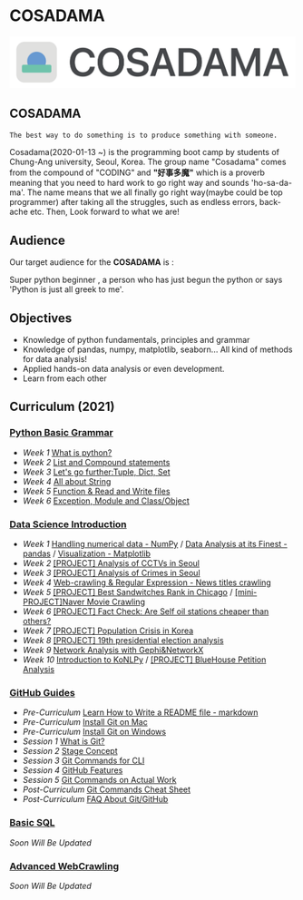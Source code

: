 # COSADAMA



![cosadama](COSADAMA_images/logo_long(2021).png)

## __COSADAMA__

```
The best way to do something is to produce something with someone.
```

Cosadama(2020-01-13 ~) is the programming boot camp by students of Chung-Ang university, Seoul, Korea. The group name "Cosadama" comes from the compound of  "CODING" and **"好事多魔"** which is a proverb meaning that you need to hard work to go right way and sounds 'ho-sa-da-ma'. The name means that we all finally go right way(maybe could be top programmer) after taking all the struggles, such as endless errors, back-ache etc. Then, Look forward to what we are!

## __Audience__

Our target audience for the __COSADAMA__ is :

Super python beginner , a person who has just begun the python or says 'Python is just all greek to me'.

## __Objectives__

* Knowledge of python fundamentals, principles and grammar
* Knowledge of pandas, numpy, matplotlib, seaborn... All kind of methods for data analysis!
* Applied hands-on data analysis or even development.
* Learn from each other

## __Curriculum (2021)__

### [Python Basic Grammar](2019-2020_WINTER/코사다마_파이썬기초문법스터디_커리큘럼.pdf)
* *Week 1* [What is python?](2019-2020_WINTER/week1/코사다마_스터디_1주차_0113.pdf)
* *Week 2* [List and Compound statements](2019-2020_WINTER/week2/코사다마_스터디_2주차_0120.pdf)
* *Week 3* [Let's go further:Tuple, Dict, Set](2019-2020_WINTER/week3/코사다마_스터디_3주차_0127.pdf)
* *Week 4* [All about String](2019-2020_WINTER/week4/코사다마_스터디_4주차_0203.pdf)
* *Week 5* [Function & Read and Write files](2019-2020_WINTER/week5/코사다마_스터디_5주차_0210.pdf)
* *Week 6* [Exception, Module and Class/Object](2019-2020_WINTER/week6/코사다마_스터디_6주차_0220.pdf)

### [Data Science Introduction](2020_SPRING_RUSH/코사다마_2020_봄_커리큘럼.pdf)
* *Week 1* [Handling numerical data - NumPy](2020_SPRING_RUSH/week1/week1_1.1_numpy.ipynb) /
 [Data Analysis at its Finest - pandas](2020_SPRING_RUSH/week1/week1_1.2_pandas.ipynb) /
 [Visualization - Matplotlib](2020_SPRING_RUSH/week1/week1_1.3_matplotlib.ipynb)
* *Week 2* [[PROJECT] Analysis of CCTVs in Seoul](2020_SPRING_RUSH/week2/week2_2_CCTV_in_Seoul.ipynb)
* *Week 3* [[PROJECT] Analysis of Crimes in Seoul](2020_SPRING_RUSH/week3/week3_3_Crime_in_Seoul.ipynb)
* *Week 4* [Web-crawling & Regular Expression - News titles crawling](2020_SPRING_RUSH/week4/week4_4.1_crawling_&_regularexpression.ipynb)
* *Week 5* [[PROJECT] Best Sandwitches Rank in Chicago](2020_SPRING_RUSH/week5/week5_5.1_best_sandwitches_rank_Chicago.ipynb) /
 [[mini-PROJECT]Naver Movie Crawling](2020_SPRING_RUSH/week5/week5_5.2_naver_movies_rank.ipynb)
* *Week 6* [[PROJECT] Fact Check: Are Self oil stations cheaper than others?](2020_SPRING_RUSH/week6/week6_6_Self_oil_station_price.ipynb)
* *Week 7* [[PROJECT] Population Crisis in Korea](2020_SPRING_RUSH/week7/week7_7_Population_crisis_in_Korea.ipynb)
* *Week 8* [[PROJECT] 19th presidential election analysis](2020_SPRING_RUSH/week8/week8_19th_presidential_election_analysis.ipynb)
* *Week 9* [Network Analysis with Gephi&NetworkX](2020_SPRING_RUSH/week9/week9_network_analysis_with_Gephi_networkx.ipynb)
* *Week 10* [Introduction to KoNLPy](2020_SPRING_RUSH/week10/코사다마_한글_자연어_처리_기초.ipynb) / [[PROJECT] BlueHouse Petition Analysis](2020_SPRING_RUSH/week10/코사다마_[프로젝트]청와대_청원으로_하는_한글_자연어_처리.ipynb)

### [GitHub Guides](2021_SUMMER_CAMP/Git:GitHub)
* *Pre-Curriculum* [Learn How to Write a README file - markdown](https://cosadama.notion.site/b1f2d31abeae47e1ae3f49b28abfa897)
* *Pre-Curriculum* [Install Git on Mac](2021_SUMMER_CAMP/Git:GitHub/git-install-mac.md)
* *Pre-Curriculum* [Install Git on Windows](2021_SUMMER_CAMP/Git:GitHub/git-install-windows.md)
* *Session 1* [What is Git?](2021_SUMMER_CAMP/Git:GitHub/git.md)
* *Session 2* [Stage Concept](2021_SUMMER_CAMP/Git:GitHub/stage-concept.md)
* *Session 3* [Git Commands for CLI](2021_SUMMER_CAMP/Git:GitHub/git-commands.md)
* *Session 4* [GitHub Features](2021_SUMMER_CAMP/Git:GitHub/github-must-know-features.md)
* *Session 5* [Git Commands on Actual Work](2021_SUMMER_CAMP/Git:GitHub/git-situations.md)
* *Post-Curriculum* [Git Commands Cheat Sheet](https://cosadama.notion.site/Git-Cheat-Sheet-72faa5d1d29b45b88e7dc5eca830debc)
* *Post-Curriculum* [FAQ About Git/GitHub](https://cosadama.notion.site/FAQ-Git-GitHub-90f9888bc76740c08d851d9b8eaae4b4)

### [Basic SQL](#)
*Soon Will Be Updated*

### [Advanced WebCrawling](#)
*Soon Will Be Updated*